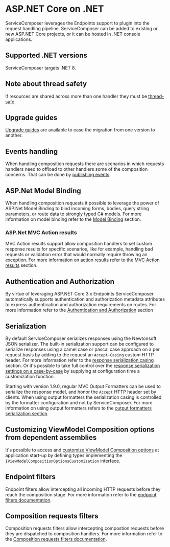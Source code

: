 # ASP.NET Core on .NET

ServiceComposer leverages the Endpoints support to plugin into the request handling pipeline.
ServiceComposer can be added to existing or new ASP.NET Core projects, or it can be hosted in .NET console applications.

## Supported .NET versions

ServiceComposer targets .NET 8.

## Note about thread safety

If resources are shared across more than one handler they must be [thread-safe](thread-safety.md).

## Upgrade guides

[Upgrade guides](upgrade-guides) are available to ease the migration from one version to another.

## Events handling

When handling composition requests there are scenarios in which requests handlers need to offload to other handlers some of the composition concerns. That can be done by [publishing events](events.md).

## ASP.Net Model Binding

When handling composition requests it possible to leverage the power of ASP.Net Model Binding to bind incoming forms, bodies, query string parameters, or route data to strongly typed C# models. For more information on model binding refer to the [Model Binding](model-binding.md) section.

### ASP.Net MVC Action results

MVC Action results support allow composition handlers to set custom response results for specific scenarios, like for example, handling bad requests or validation error that would normally require throwing an exception. For more information on action results refer to the [MVC Action results](action-results.md) section.

## Authentication and Authorization

By virtue of leveraging ASP.NET Core 3.x Endpoints ServiceComposer automatically supports authentication and authorization metadata attributes to express authentication and authorization requirements on routes. For more information refer to the [Authentication and Authorization](authentication-authorization.md) section

## Serialization

By default ServiceComposer serializes responses using the Newtonsoft JSON serializer. The built-in serialization support can be configured to serialize responses using a camel case or pascal case approach on a per request basis by adding to the request an `Accept-Casing` custom HTTP header. For more information refer to the [response serialization casing](response-serialization-casing.md) section. Or it's possible to take full control over the [response serialization settings on a case-by-case](custom-json-response-serialization-settings.md) by supplying at configuration time a customization function.

Starting with version 1.9.0, regular MVC Output Formatters can be used to serialize the response model, and honor the `Accept` HTTP header set by clients. When using output formatters the serialization casing is controlled by the formatter configuration and not by ServiceComposer. For more information on using output formatters refers to the [output formatters serialization section](output-formatters-serialization.md).

## Customizing ViewModel Composition options from dependent assemblies

It's possible to access and [customize ViewModel Composition options](options-customizations.md) at application start-up by defining types implementing the `IViewModelCompositionOptionsCustomization` interface.

## Endpoint filters

Endpoint filters allow intercepting all incoming HTTP requests before they reach the composition stage. For more information refer to the [endpoint filters documentation](endpoint-filters.md).

## Composition requests filters

Composition requests filters allow intercepting compostion requests before they are dispatched to composition handlers. For more information refer to the [Composition requests filters documentation](composition-filters.md).
